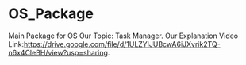 # OS_Package
Main Package for OS
Our Topic: Task Manager.
Our Explanation Video Link:https://drive.google.com/file/d/1ULZYlJUBcwA6iJXvrik2TQ-n6x4CleBH/view?usp=sharing.
